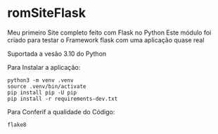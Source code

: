 # romSiteFlask
Meu primeiro Site completo feito com Flask no Python
Este módulo foi criado para testar o Framework flask com uma aplicação quase real

Suportada a vesão 3.10 do Python

Para Instalar a aplicação:

```console
python3 -m venv .venv
source .venv/bin/activate
pip install pip -U pip
pip install -r requirements-dev.txt
```
Para Conferif a qualidade do Código:

```console
flake8
```
